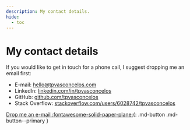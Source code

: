 ```yaml
---
description: My contact details.
hide:
  - toc
---
```


# My contact details

If you would like to get in touch for a phone call, I suggest dropping me an email first:

- E-mail: [hello@tpvasconcelos.com](mailto:hello@tpvasconcelos.com)
- LinkedIn: [linkedin.com/in/tpvasconcelos](https://www.linkedin.com/in/tpvasconcelos/)
- GitHub: [github.com/tpvasconcelos](https://github.com/tpvasconcelos)
- Stack
  Overflow: [stackoverflow.com/users/6028742/tpvasconcelos](https://stackoverflow.com/users/6028742/tpvasconcelos)

[Drop me an e-mail :fontawesome-solid-paper-plane:](mailto:hello@tpvasconcelos.com){: .md-button .md-button--primary }
